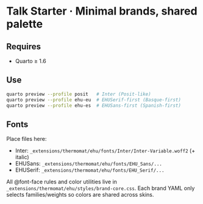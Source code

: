 # Talk Starter · Minimal brands, shared palette

## Requires
- Quarto ≥ 1.6

## Use
```bash
quarto preview --profile posit   # Inter (Posit-like)
quarto preview --profile ehu-eu  # EHUSerif-first (Basque-first)
quarto preview --profile ehu-es  # EHUSans-first (Spanish-first)
```

## Fonts
Place files here:
- Inter: `_extensions/thermomat/ehu/fonts/Inter/Inter-Variable.woff2` (+ italic)
- EHUSans: `_extensions/thermomat/ehu/fonts/EHU_Sans/...`
- EHUSerif: `_extensions/thermomat/ehu/fonts/EHU_Serif/...`

All @font-face rules and color utilities live in `_extensions/thermomat/ehu/styles/brand-core.css`.
Each brand YAML only selects families/weights so colors are shared across skins.
